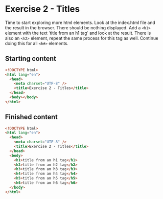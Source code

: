 # Exercise 2 - Titles

Time to start exploring more html elements. Look at the index.html file and the result in the browser. There should be nothing displayed. Add a `<h1>` element with the text 'title from an h1 tag' and look at the result. There is also an `<h2>` element, repeat the same process for this tag as well. Continue doing this for all `<h#>` elements.


## Starting content

```html 
<!DOCTYPE html>
<html lang="en">
  <head>
    <meta charset="UTF-8" />
    <title>Exercise 2 - Titles</title>
  </head>
  <body></body>
</html>
```

## Finished content

```html
<!DOCTYPE html>
<html lang="en">
  <head>
    <meta charset="UTF-8" />
    <title>Exercise 2 - Titles</title>
  </head>
  <body>
    <h1>title from an h1 tag</h1>
    <h2>title from an h2 tag</h2>
    <h3>title from an h3 tag</h3>
    <h4>title from an h4 tag</h4>
    <h5>title from an h5 tag</h5>
    <h6>title from an h6 tag</h6>
  </body>
</html>
```
